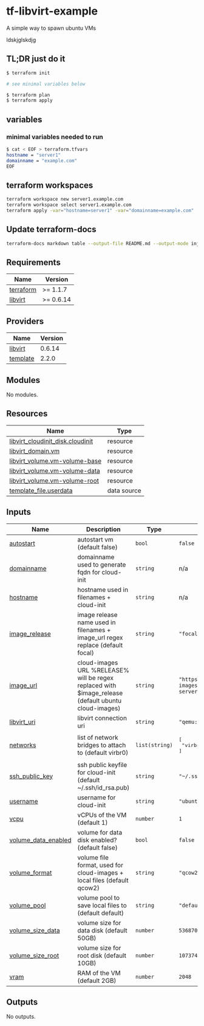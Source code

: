 # tf-libvirt-example

A simple way to spawn ubuntu VMs

ldskjglskdjg

## TL;DR just do it

```bash
$ terraform init

# see minimal variables below

$ terraform plan
$ terraform apply
```


## variables
### minimal variables needed to run

```bash
$ cat < EOF > terraform.tfvars
hostname = "server1"
domainname = "example.com"
EOF
```


## terraform workspaces

```bash
terraform workspace new server1.example.com
terraform workspace select server1.example.com
terraform apply -var="hostname=server1" -var="domainname=example.com"
```

## Update terraform-docs

```bash
terraform-docs markdown table --output-file README.md --output-mode inject .
```


<!-- BEGIN_TF_DOCS -->
## Requirements

| Name                                                                      | Version   |
|---------------------------------------------------------------------------|-----------|
| <a name="requirement_terraform"></a> [terraform](#requirement\_terraform) | >= 1.1.7  |
| <a name="requirement_libvirt"></a> [libvirt](#requirement\_libvirt)       | >= 0.6.14 |

## Providers

| Name                                                             | Version |
|------------------------------------------------------------------|---------|
| <a name="provider_libvirt"></a> [libvirt](#provider\_libvirt)    | 0.6.14  |
| <a name="provider_template"></a> [template](#provider\_template) | 2.2.0   |

## Modules

No modules.

## Resources

| Name                                                                                                                               | Type        |
|------------------------------------------------------------------------------------------------------------------------------------|-------------|
| [libvirt_cloudinit_disk.cloudinit](https://registry.terraform.io/providers/dmacvicar/libvirt/latest/docs/resources/cloudinit_disk) | resource    |
| [libvirt_domain.vm](https://registry.terraform.io/providers/dmacvicar/libvirt/latest/docs/resources/domain)                        | resource    |
| [libvirt_volume.vm-volume-base](https://registry.terraform.io/providers/dmacvicar/libvirt/latest/docs/resources/volume)            | resource    |
| [libvirt_volume.vm-volume-data](https://registry.terraform.io/providers/dmacvicar/libvirt/latest/docs/resources/volume)            | resource    |
| [libvirt_volume.vm-volume-root](https://registry.terraform.io/providers/dmacvicar/libvirt/latest/docs/resources/volume)            | resource    |
| [template_file.userdata](https://registry.terraform.io/providers/hashicorp/template/latest/docs/data-sources/file)                 | data source |

## Inputs

| Name                                                                                            | Description                                                                                          | Type           | Default                                                                                   | Required |
|-------------------------------------------------------------------------------------------------|------------------------------------------------------------------------------------------------------|----------------|-------------------------------------------------------------------------------------------|:--------:|
| <a name="input_autostart"></a> [autostart](#input\_autostart)                                   | autostart vm (default false)                                                                         | `bool`         | `false`                                                                                   |    no    |
| <a name="input_domainname"></a> [domainname](#input\_domainname)                                | domainname used to generate fqdn for cloud-init                                                      | `string`       | n/a                                                                                       |   yes    |
| <a name="input_hostname"></a> [hostname](#input\_hostname)                                      | hostname used in filenames + cloud-init                                                              | `string`       | n/a                                                                                       |   yes    |
| <a name="input_image_release"></a> [image\_release](#input\_image\_release)                     | image release name used in filenames + image\_url regex replace (default focal)                      | `string`       | `"focal"`                                                                                 |    no    |
| <a name="input_image_url"></a> [image\_url](#input\_image\_url)                                 | cloud-images URL %RELEASE% will be regex replaced with $image\_release (default ubuntu cloud-images) | `string`       | `"https://cloud-images.ubuntu.com/%RELEASE%/current/%RELEASE%-server-cloudimg-amd64.img"` |    no    |
| <a name="input_libvirt_uri"></a> [libvirt\_uri](#input\_libvirt\_uri)                           | libvirt connection uri                                                                               | `string`       | `"qemu:///system"`                                                                        |    no    |
| <a name="input_networks"></a> [networks](#input\_networks)                                      | list of network bridges to attach to (default virbr0)                                                | `list(string)` | <pre>[<br>  "virbr0"<br>]</pre>                                                           |    no    |
| <a name="input_ssh_public_key"></a> [ssh\_public\_key](#input\_ssh\_public\_key)                | ssh public keyfile for cloud-init (default ~/.ssh/id\_rsa.pub)                                       | `string`       | `"~/.ssh/id_rsa.pub"`                                                                     |    no    |
| <a name="input_username"></a> [username](#input\_username)                                      | username for cloud-init                                                                              | `string`       | `"ubuntu"`                                                                                |    no    |
| <a name="input_vcpu"></a> [vcpu](#input\_vcpu)                                                  | vCPUs of the VM (default 1)                                                                          | `number`       | `1`                                                                                       |    no    |
| <a name="input_volume_data_enabled"></a> [volume\_data\_enabled](#input\_volume\_data\_enabled) | volume for data disk enabled? (default false)                                                        | `bool`         | `false`                                                                                   |    no    |
| <a name="input_volume_format"></a> [volume\_format](#input\_volume\_format)                     | volume file format, used for cloud-images + local files (default qcow2)                              | `string`       | `"qcow2"`                                                                                 |    no    |
| <a name="input_volume_pool"></a> [volume\_pool](#input\_volume\_pool)                           | volume pool to save local files to (default default)                                                 | `string`       | `"default"`                                                                               |    no    |
| <a name="input_volume_size_data"></a> [volume\_size\_data](#input\_volume\_size\_data)          | volume size for data disk (default 50GB)                                                             | `number`       | `53687091200`                                                                             |    no    |
| <a name="input_volume_size_root"></a> [volume\_size\_root](#input\_volume\_size\_root)          | volume size for root disk (default 10GB)                                                             | `number`       | `10737418240`                                                                             |    no    |
| <a name="input_vram"></a> [vram](#input\_vram)                                                  | RAM of the VM (default 2GB)                                                                          | `number`       | `2048`                                                                                    |    no    |

## Outputs

No outputs.
<!-- END_TF_DOCS -->

